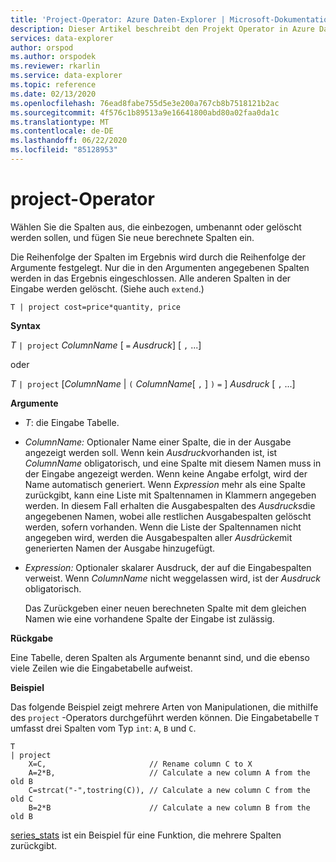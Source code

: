 ```yaml
---
title: 'Project-Operator: Azure Daten-Explorer | Microsoft-Dokumentation'
description: Dieser Artikel beschreibt den Projekt Operator in Azure Daten-Explorer.
services: data-explorer
author: orspod
ms.author: orspodek
ms.reviewer: rkarlin
ms.service: data-explorer
ms.topic: reference
ms.date: 02/13/2020
ms.openlocfilehash: 76ead8fabe755d5e3e200a767cb8b7518121b2ac
ms.sourcegitcommit: 4f576c1b89513a9e16641800abd80a02faa0da1c
ms.translationtype: MT
ms.contentlocale: de-DE
ms.lasthandoff: 06/22/2020
ms.locfileid: "85128953"
---
```

# <a name="project-operator"></a>project-Operator

Wählen Sie die Spalten aus, die einbezogen, umbenannt oder gelöscht werden sollen, und fügen Sie neue berechnete Spalten ein. 

Die Reihenfolge der Spalten im Ergebnis wird durch die Reihenfolge der Argumente festgelegt. Nur die in den Argumenten angegebenen Spalten werden in das Ergebnis eingeschlossen. Alle anderen Spalten in der Eingabe werden gelöscht.  (Siehe auch `extend`.)

```kusto
T | project cost=price*quantity, price
```

**Syntax**

*T* `| project` *ColumnName* [ `=` *Ausdruck*] [ `,` ...]
  
oder
  
*T* `| project` [*ColumnName*  |  `(` *ColumnName*[ `,` ] `)` `=` ] *Ausdruck* [ `,` ...]

**Argumente**

* *T*: die Eingabe Tabelle.
* *ColumnName:* Optionaler Name einer Spalte, die in der Ausgabe angezeigt werden soll. Wenn kein *Ausdruck*vorhanden ist, ist *ColumnName* obligatorisch, und eine Spalte mit diesem Namen muss in der Eingabe angezeigt werden. Wenn keine Angabe erfolgt, wird der Name automatisch generiert. Wenn *Expression* mehr als eine Spalte zurückgibt, kann eine Liste mit Spaltennamen in Klammern angegeben werden. In diesem Fall erhalten die Ausgabespalten des *Ausdrucks*die angegebenen Namen, wobei alle restlichen Ausgabespalten gelöscht werden, sofern vorhanden. Wenn die Liste der Spaltennamen nicht angegeben wird, werden die Ausgabespalten aller *Ausdrücke*mit generierten Namen der Ausgabe hinzugefügt.
* *Expression:* Optionaler skalarer Ausdruck, der auf die Eingabespalten verweist. Wenn *ColumnName* nicht weggelassen wird, ist der *Ausdruck* obligatorisch.

    Das Zurückgeben einer neuen berechneten Spalte mit dem gleichen Namen wie eine vorhandene Spalte der Eingabe ist zulässig.

**Rückgabe**

Eine Tabelle, deren Spalten als Argumente benannt sind, und die ebenso viele Zeilen wie die Eingabetabelle aufweist.

**Beispiel**

Das folgende Beispiel zeigt mehrere Arten von Manipulationen, die mithilfe des `project` -Operators durchgeführt werden können. Die Eingabetabelle `T` umfasst drei Spalten vom Typ `int`: `A`, `B` und `C`. 

```kusto
T
| project
    X=C,                       // Rename column C to X
    A=2*B,                     // Calculate a new column A from the old B
    C=strcat("-",tostring(C)), // Calculate a new column C from the old C
    B=2*B                      // Calculate a new column B from the old B
```

[series_stats](series-statsfunction.md) ist ein Beispiel für eine Funktion, die mehrere Spalten zurückgibt.